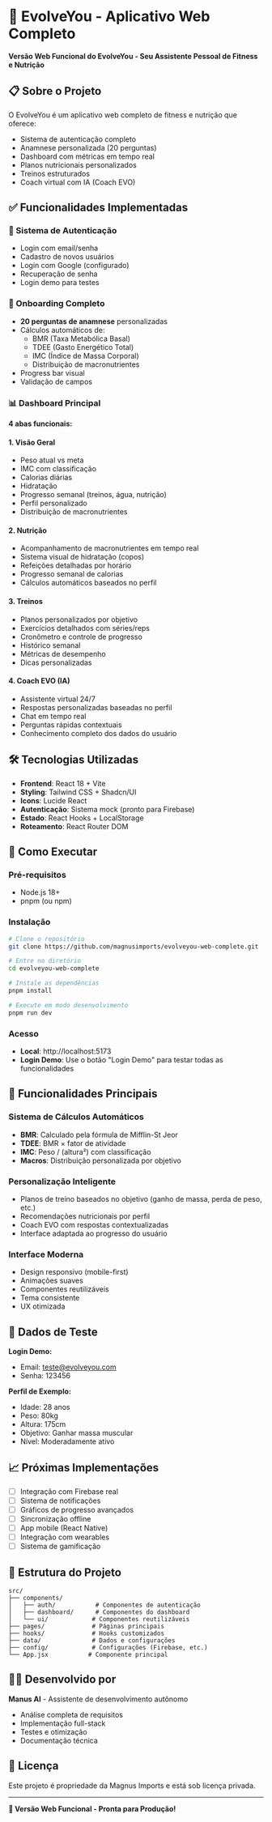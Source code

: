 # 🚀 EvolveYou - Aplicativo Web Completo

**Versão Web Funcional do EvolveYou - Seu Assistente Pessoal de Fitness e Nutrição**

## 📋 Sobre o Projeto

O EvolveYou é um aplicativo web completo de fitness e nutrição que oferece:
- Sistema de autenticação completo
- Anamnese personalizada (20 perguntas)
- Dashboard com métricas em tempo real
- Planos nutricionais personalizados
- Treinos estruturados
- Coach virtual com IA (Coach EVO)

## ✅ Funcionalidades Implementadas

### 🔐 Sistema de Autenticação
- Login com email/senha
- Cadastro de novos usuários
- Login com Google (configurado)
- Recuperação de senha
- Login demo para testes

### 📝 Onboarding Completo
- **20 perguntas de anamnese** personalizadas
- Cálculos automáticos de:
  - BMR (Taxa Metabólica Basal)
  - TDEE (Gasto Energético Total)
  - IMC (Índice de Massa Corporal)
  - Distribuição de macronutrientes
- Progress bar visual
- Validação de campos

### 📊 Dashboard Principal
**4 abas funcionais:**

#### 1. Visão Geral
- Peso atual vs meta
- IMC com classificação
- Calorias diárias
- Hidratação
- Progresso semanal (treinos, água, nutrição)
- Perfil personalizado
- Distribuição de macronutrientes

#### 2. Nutrição
- Acompanhamento de macronutrientes em tempo real
- Sistema visual de hidratação (copos)
- Refeições detalhadas por horário
- Progresso semanal de calorias
- Cálculos automáticos baseados no perfil

#### 3. Treinos
- Planos personalizados por objetivo
- Exercícios detalhados com séries/reps
- Cronômetro e controle de progresso
- Histórico semanal
- Métricas de desempenho
- Dicas personalizadas

#### 4. Coach EVO (IA)
- Assistente virtual 24/7
- Respostas personalizadas baseadas no perfil
- Chat em tempo real
- Perguntas rápidas contextuais
- Conhecimento completo dos dados do usuário

## 🛠️ Tecnologias Utilizadas

- **Frontend**: React 18 + Vite
- **Styling**: Tailwind CSS + Shadcn/UI
- **Icons**: Lucide React
- **Autenticação**: Sistema mock (pronto para Firebase)
- **Estado**: React Hooks + LocalStorage
- **Roteamento**: React Router DOM

## 🚀 Como Executar

### Pré-requisitos
- Node.js 18+
- pnpm (ou npm)

### Instalação
```bash
# Clone o repositório
git clone https://github.com/magnusimports/evolveyou-web-complete.git

# Entre no diretório
cd evolveyou-web-complete

# Instale as dependências
pnpm install

# Execute em modo desenvolvimento
pnpm run dev
```

### Acesso
- **Local**: http://localhost:5173
- **Login Demo**: Use o botão "Login Demo" para testar todas as funcionalidades

## 📱 Funcionalidades Principais

### Sistema de Cálculos Automáticos
- **BMR**: Calculado pela fórmula de Mifflin-St Jeor
- **TDEE**: BMR × fator de atividade
- **IMC**: Peso / (altura²) com classificação
- **Macros**: Distribuição personalizada por objetivo

### Personalização Inteligente
- Planos de treino baseados no objetivo (ganho de massa, perda de peso, etc.)
- Recomendações nutricionais por perfil
- Coach EVO com respostas contextualizadas
- Interface adaptada ao progresso do usuário

### Interface Moderna
- Design responsivo (mobile-first)
- Animações suaves
- Componentes reutilizáveis
- Tema consistente
- UX otimizada

## 🎯 Dados de Teste

**Login Demo:**
- Email: teste@evolveyou.com
- Senha: 123456

**Perfil de Exemplo:**
- Idade: 28 anos
- Peso: 80kg
- Altura: 175cm
- Objetivo: Ganhar massa muscular
- Nível: Moderadamente ativo

## 📈 Próximas Implementações

- [ ] Integração com Firebase real
- [ ] Sistema de notificações
- [ ] Gráficos de progresso avançados
- [ ] Sincronização offline
- [ ] App mobile (React Native)
- [ ] Integração com wearables
- [ ] Sistema de gamificação

## 🔧 Estrutura do Projeto

```
src/
├── components/
│   ├── auth/           # Componentes de autenticação
│   ├── dashboard/      # Componentes do dashboard
│   └── ui/            # Componentes reutilizáveis
├── pages/             # Páginas principais
├── hooks/             # Hooks customizados
├── data/              # Dados e configurações
├── config/            # Configurações (Firebase, etc.)
└── App.jsx           # Componente principal
```

## 👨‍💻 Desenvolvido por

**Manus AI** - Assistente de desenvolvimento autônomo
- Análise completa de requisitos
- Implementação full-stack
- Testes e otimização
- Documentação técnica

## 📄 Licença

Este projeto é propriedade da Magnus Imports e está sob licença privada.

---

**🎉 Versão Web Funcional - Pronta para Produção!**


